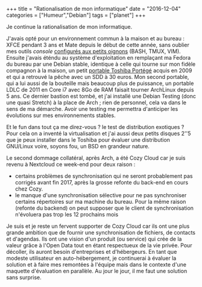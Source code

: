 +++
title = "Rationalisation de mon informatique"
date = "2016-12-04"
categories = ["Humeur","Debian"]
tags = ["planet"]
+++

Je continue la rationalisation de mon informatique.

J'avais opté pour un environnement commun à la maison et au bureau : XFCE
pendant 3 ans et Mate depuis le début de cette année, sans oublier mes outils
*console* [configurés aux petits oignons](https://github.com/kianby/dotfiles)
(BASH, TMUX, VIM). Ensuite j'avais éténdu au système d'exploitation en
remplaçant ma Fedora du bureau par une Debian stable, identique à celle qui
tourne sur mon fidèle compagnon à la maison, un petit [portable Toshiba
Portégé](http://www.toshiba.fr/discontinued-products/portege-m800-10d) acquis
en 2009 et qui a retrouvé la pêche avec un SDD à 30 euros. Mon second portable,
qui a lui aussi de la bouteille mais beaucoup plus de puissance, un portable
LDLC de 2011 en Core i7 avec 8Go de RAM faisait tourner ArchLinux depuis 5 ans.
Ce dernier bastion est tombé, et j'ai installé une Debian Testing (donc une
quasi Stretch) à la place de Arch ; rien de personnel, cela va dans le sens de
ma démarche. Avoir une testing me permettra d'anticiper les évolutions sur mes
environnements stables.

Et le fun dans tout ça me direz-vous ? le test de distribution exotiques ? Pour
cela on a inventé la virtualisation et j'ai aussi deux petits disques 2''5 que
je peux installer dans le Toshiba pour évaluer une distribution GNU/Linux
voire, soyons fou, un BSD en grandeur nature.

Le second dommage collatéral, après Arch, a été Cozy Cloud car je suis revenu à
Nextcloud ce week-end pour deux raison :

* certains problèmes de synchronisation qui ne seront probablement pas corrigés
  avant fin 2017, après la grosse refonte du back-end en cours chez Cozy.
* le manque d'une synchronisation sélective pour ne pas synchroniser certains
  répertoires sur ma machine du bureau. Pour la même raison (refonte du
  backend) on peut supposer que le client de synchronisation n'évoluera pas trop
  les 12 prochains mois 

Je suis et je reste un fervent supporter de Cozy Cloud car ils ont une plus
grande ambition que de fournir une synchronisation de fichiers, de contacts et
d'agendas. Ils ont une vision d'un produit (ou service) qui crée de la valeur
grâce à l'Open Data tout en étant respectueux de la vie privée. Pour décoller,
ils auront besoin d'entreprises et d'hébergeurs. En tant que modeste
utilisateur en auto-hébergement, je continuerai à évaluer la solution et à
faire mes remontées à l'équipe mais dans le contexte d'une maquette
d'évaluation en parallèle. Au jour le jour, il me faut une solution sans
surprise.
